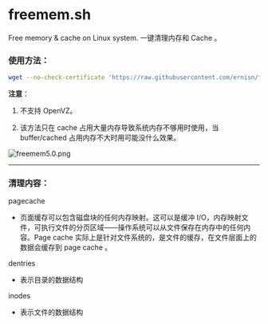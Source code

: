 # freemem.sh
Free memory & cache on Linux system. 一键清理内存和 Cache 。

### 使用方法：

```bash
wget --no-check-certificate 'https://raw.githubusercontent.com/ernisn/freemem.sh/master/freemem.sh' && bash freemem.sh
```

**注意**：

1. 不支持 OpenVZ。

2. 该方法只在 cache 占用大量内存导致系统内存不够用时使用，当 buffer/cached 占用内存不大时用可能没什么效果。

![freemem5.0.png](https://i.loli.net/2019/01/11/5c3852ee597b5.png)

---

### 清理内容：

pagecache

- 页面缓存可以包含磁盘块的任何内存映射。这可以是缓冲 I/O，内存映射文件，可执行文件的分页区域——操作系统可以从文件保存在内存中的任何内容。Page cache 实际上是针对文件系统的，是文件的缓存，在文件层面上的数据会缓存到 page cache 。

dentries

- 表示目录的数据结构

inodes

- 表示文件的数据结构
